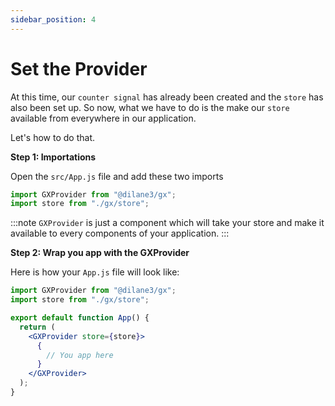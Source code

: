 ```yaml
---
sidebar_position: 4
---
```


# Set the Provider

At this time, our `counter signal` has already been created and the `store` has also been set up. So now, what we have to do is the make our `store` available from everywhere in our application.

Let's how to do that.

**Step 1: Importations**

Open the `src/App.js` file and add these two imports

```jsx title="src/App.js"
import GXProvider from "@dilane3/gx";
import store from "./gx/store";
```

:::note
`GXProvider` is just a component which will take your store and make it available to every components of your application.
:::

**Step 2: Wrap you app with the GXProvider**

Here is how your `App.js` file will look like: 

```jsx title="src/App.js"
import GXProvider from "@dilane3/gx";
import store from "./gx/store";

export default function App() {
  return (
    <GXProvider store={store}>
      {
        // You app here
      }
    </GXProvider>
  );
}
```